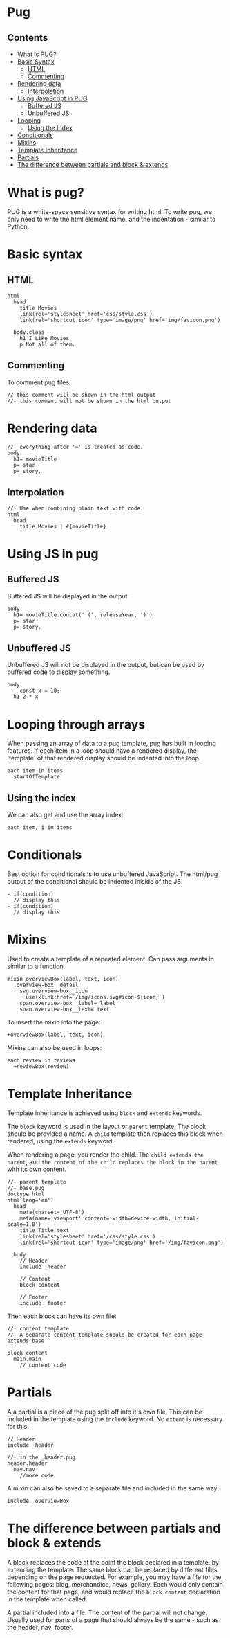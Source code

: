 # Pug

## Contents

- [What is PUG?](#what-is-pug)
- [Basic Syntax](#basic-syntax)
  - [HTML](#html)
  - [Commenting](#commenting)
- [Rendering data](#rendering-data)
  - [Interpolation](#interpolation)
- [Using JavaScript in PUG](#using-js-in-pug)
  - [Buffered JS](#buffered-js)
  - [Unbuffered JS](#unbuffered-js)
- [Looping](#looping-through-arrays)
  - [Using the Index](#using-the-index)
- [Conditionals](#conditionals)
- [Mixins](#mixins)
- [Template Inheritance](#template-inheritance)
- [Partials](#partials)
- [The difference between partials and block & extends](#the-difference-between-partials-and-block--extends)

# What is pug?

PUG is a white-space sensitive syntax for writing html. To write pug, we only need to write the html element name, and the indentation - similar to Python.

# Basic syntax

## HTML

```pug
html
  head
    title Movies
    link(rel='stylesheet' href='css/style.css')
    link(rel='shortcut icon' type='image/png' href='img/favicon.png')

  body.class
    h1 I Like Movies
    p Not all of them.
```

## Commenting

To comment pug files:

```pug
// this comment will be shown in the html output
//- this comment will not be shown in the html output
```

# Rendering data

```pug
//- everything after '=' is treated as code.
body
  h1= movieTitle
  p= star
  p= story.
```

## Interpolation

```pug
//- Use when combining plain text with code
html
  head
    title Movies | #{movieTitle}
```

# Using JS in pug

## Buffered JS

Buffered JS will be displayed in the output

```pug
body
  h1= movieTitle.concat(' (', releaseYear, ')')
  p= star
  p= story.
```

## Unbuffered JS

Unbuffered JS will not be displayed in the output, but can be used by buffered code to display something.

```pug
body
  - const x = 10;
  h1 2 * x
```

# Looping through arrays

When passing an array of data to a pug template, pug has built in looping features. If each item in a loop should have a rendered display, the 'template' of that rendered display should be indented into the loop.

```pug
each item in items
  startOfTemplate
```

## Using the index

We can also get and use the array index:

```pug
each item, i in items
```

# Conditionals

Best option for conditionals is to use unbuffered JavaScript. The html/pug output of the conditional should be indented iniside of the JS.

```pug
- if(condition)
  // display this
- if(condition)
  // display this
```

# Mixins

Used to create a template of a repeated element. Can pass arguments in similar to a function.

```pug
mixin overviewBox(label, text, icon)
  .overview-box__detail
    svg.overview-box__icon
      use(xlink:href=`/img/icons.svg#icon-${icon}`)
    span.overview-box__label= label
    span.overview-box__text= text
```

To insert the mixin into the page:

```pug
+overviewBox(label, text, icon)
```

Mixins can also be used in loops:

```pug
each review in reviews
  +reviewBox(review)
```

# Template Inheritance

Template inheritance is achieved using `block` and `extends` keywords.

The `block` keyword is used in the layout or `parent` template. The block should be provided a name. A `child` template then replaces this block when rendered, using the `extends` keyword.

When rendering a page, you render the child. The `child extends the parent`, and `the content of the child replaces the block in the parent` with its own content.

```pug
//- parent template
//- base.pug
doctype html
html(lang='en')
  head
    meta(charset='UTF-8')
    meta(name='viewport' content='width=device-width, initial-scale=1.0')
    title Title text
    link(rel='stylesheet' href='/css/style.css')
    link(rel='shortcut icon' type='image/png' href='/img/favicon.png')

  body
    // Header
    include _header

    // Content
    block content

    // Footer
    include _footer
```

Then each block can have its own file:

```pug
//- content template
//- A separate content template should be created for each page
extends base

block content
  main.main
    // content code
```

# Partials

A a partial is a piece of the pug split off into it's own file. This can be included in the template using the `include` keyword. No `extend` is necessary for this.

```pug
// Header
include _header
```

```pug
//- in the _header.pug
header.header
  nav.nav
    //more code
```

A mixin can also be saved to a separate file and included in the same way:

```pug
include _overviewBox
```

# The difference between partials and block & extends

A block replaces the code at the point the block declared in a template, by extending the template. The same block can be replaced by different files depending on the page requested. For example, you may have a file for the following pages: blog, merchandice, news, gallery. Each would only contain the content for that page, and would replace the `block content` declaration in the template when called.

A partial included into a file. The content of the partial will not change. Usually used for parts of a page that should always be the same - such as the header, nav, footer.
